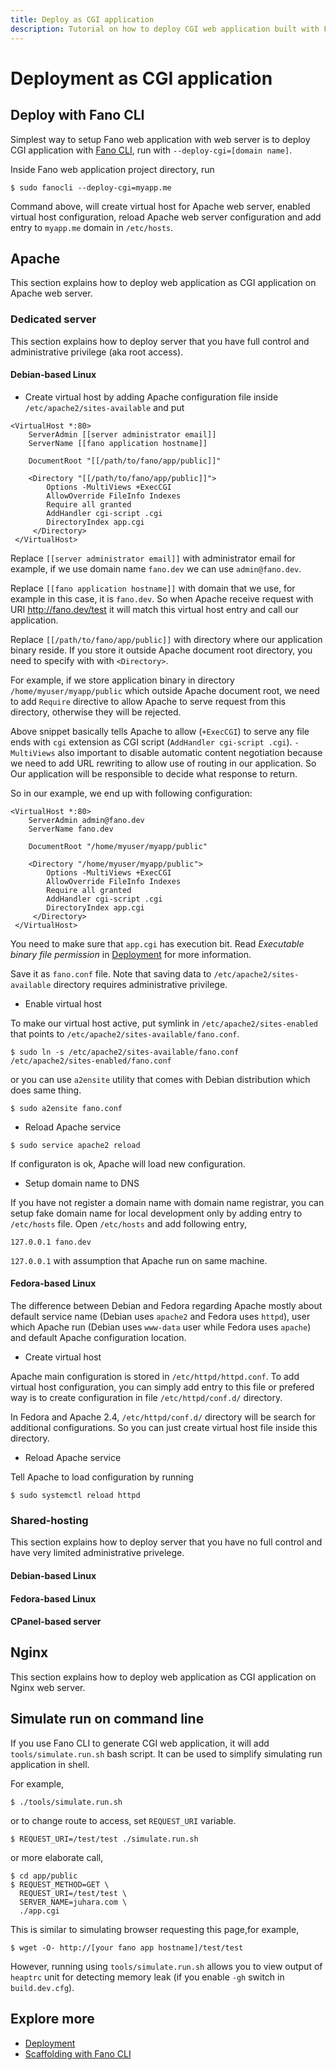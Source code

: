 ```yaml
---
title: Deploy as CGI application
description: Tutorial on how to deploy CGI web application built with Fano Framework to various web servers.
---
```


<h1 class="major">Deployment as CGI application</h1>

## Deploy with Fano CLI

Simplest way to setup Fano web application with web server is to deploy CGI application with [Fano CLI](https://github.com/fanoframework/fano-cli), run with `--deploy-cgi=[domain name]`.

Inside Fano web application project directory, run

```
$ sudo fanocli --deploy-cgi=myapp.me
```

Command above, will create virtual host for Apache web server, enabled virtual host configuration, reload Apache web server configuration and add entry to `myapp.me` domain in `/etc/hosts`.

## Apache

This section explains how to deploy web application as CGI application on Apache web server.

### Dedicated server

This section explains how to deploy server that you have full control and administrative privilege (aka root access).

#### Debian-based Linux

- Create virtual host by adding Apache configuration file inside `/etc/apache2/sites-available` and put

```
<VirtualHost *:80>
    ServerAdmin [[server administrator email]]
    ServerName [[fano application hostname]]

    DocumentRoot "[[/path/to/fano/app/public]]"

    <Directory "[[/path/to/fano/app/public]]">
        Options -MultiViews +ExecCGI
        AllowOverride FileInfo Indexes
        Require all granted
        AddHandler cgi-script .cgi
        DirectoryIndex app.cgi
     </Directory>
 </VirtualHost>
```

Replace `[[server administrator email]]` with administrator email for example, if we use domain name `fano.dev` we can use `admin@fano.dev`.

Replace `[[fano application hostname]]` with domain that we use,
for example in this case, it is `fano.dev`. So when Apache receive request with URI http://fano.dev/test it will match
this virtual host entry and call our application.


Replace `[[/path/to/fano/app/public]]` with directory where our application binary reside. If you store it outside Apache
document root directory, you need to specify with with `<Directory>`.

For example, if we store application binary in directory `/home/myuser/myapp/public` which outside Apache document root, we need to
add `Require` directive to allow Apache to serve request from
this directory, otherwise they will be rejected.

Above snippet basically tells Apache to allow (`+ExecCGI`) to serve any file ends with `cgi` extension as CGI script (`AddHandler cgi-script .cgi`). `-MultiViews` also important to disable automatic content negotiation because we need to add URL rewriting to allow use of routing in our application. So Our application will be responsible to decide what response to return.

So in our example, we end up with following configuration:

```
<VirtualHost *:80>
    ServerAdmin admin@fano.dev
    ServerName fano.dev

    DocumentRoot "/home/myuser/myapp/public"

    <Directory "/home/myuser/myapp/public">
        Options -MultiViews +ExecCGI
        AllowOverride FileInfo Indexes
        Require all granted
        AddHandler cgi-script .cgi
        DirectoryIndex app.cgi
     </Directory>
 </VirtualHost>
```

You need to make sure that `app.cgi` has execution bit. Read *Executable binary file permission* in [Deployment](/deployment) for more information.

Save it as `fano.conf` file. Note that saving data to `/etc/apache2/sites-available` directory requires administrative privilege.

- Enable virtual host

To make our virtual host active, put symlink in `/etc/apache2/sites-enabled` that points to `/etc/apache2/sites-available/fano.conf`.

```
$ sudo ln -s /etc/apache2/sites-available/fano.conf /etc/apache2/sites-enabled/fano.conf
```
or you can use `a2ensite` utility that comes with Debian distribution which does same thing.

```
$ sudo a2ensite fano.conf
```

- Reload Apache service

```
$ sudo service apache2 reload
```

If configuraton is ok, Apache will load new configuration.

- Setup domain name to DNS

If you have not register a domain name with domain name registrar, you can setup fake domain name for local development only by adding
entry to `/etc/hosts` file. Open `/etc/hosts` and add following entry,

```
127.0.0.1 fano.dev
```

`127.0.0.1` with assumption that Apache run on same machine.

#### Fedora-based Linux

The difference between Debian and Fedora regarding Apache mostly about default service name (Debian uses `apache2` and Fedora uses `httpd`), user which Apache run (Debian uses `www-data` user while Fedora uses `apache`) and default Apache configuration location.

- Create virtual host

Apache main configuration is stored in `/etc/httpd/httpd.conf`. To add virtual host configuration, you can simply add entry to this file or prefered way is to create configuration in file `/etc/httpd/conf.d/` directory.

In Fedora and Apache 2.4, `/etc/httpd/conf.d/` directory will be search for additional configurations. So you can just create virtual host file inside this directory.

- Reload Apache service

Tell Apache to load configuration by running

```
$ sudo systemctl reload httpd
```

### Shared-hosting

This section explains how to deploy server that you have no full control and have very limited administrative privelege.

#### Debian-based Linux

#### Fedora-based Linux

#### CPanel-based server

## Nginx

This section explains how to deploy web application as CGI application on Nginx web server.

## Simulate run on command line

If you use Fano CLI to generate CGI web application, it will add
`tools/simulate.run.sh` bash script. It can be used to simplify simulating run application in shell.

For example,

```
$ ./tools/simulate.run.sh
```

or to change route to access, set `REQUEST_URI` variable.

```
$ REQUEST_URI=/test/test ./simulate.run.sh
```

or more elaborate call,

```
$ cd app/public
$ REQUEST_METHOD=GET \
  REQUEST_URI=/test/test \
  SERVER_NAME=juhara.com \
  ./app.cgi
```

This is similar to simulating browser requesting this page,for example,

```
$ wget -O- http://[your fano app hostname]/test/test
```

However, running using `tools/simulate.run.sh` allows you to view output of `heaptrc` unit for detecting memory leak (if you enable `-gh` switch in `build.dev.cfg`).

## Explore more

- [Deployment](/deployment)
- [Scaffolding with Fano CLI](/scaffolding-with-fano-cli)
